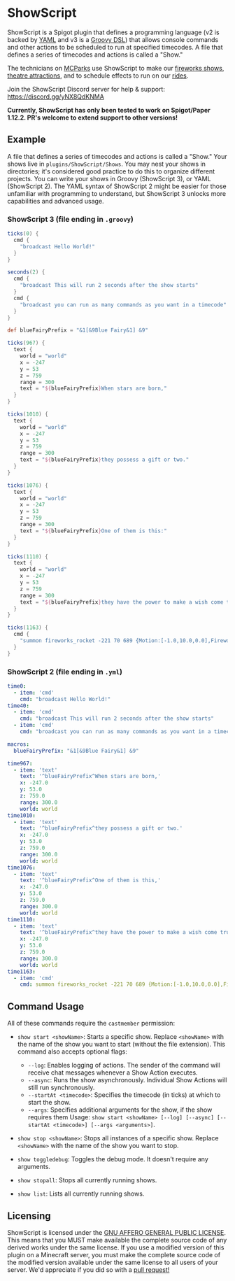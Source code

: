 
# ShowScript

ShowScript is a Spigot plugin that defines a programming language (v2 is backed by [YAML](https://yaml.org/) and v3 is a [Groovy DSL](http://docs.groovy-lang.org/docs/latest/html/documentation/core-domain-specific-languages.html)) that allows console commands and other actions to be scheduled to run at specified timecodes.
A file that defines a series of timecodes and actions is called a "Show."

The technicians on [MCParks](https://mcparks.us) use ShowScript to make our [fireworks shows](https://youtu.be/stlB3RJ-9bk?si=91eUGVjCAUdphm9u&t=36), [theatre attractions](https://youtu.be/h2XtPJ_GFyc?si=oiAxssTy4VmCnzSj&t=38), and to schedule effects to run on our [rides](https://youtu.be/GTIFRJBdtRo?si=bk25eUzyQfBPmJYT&t=402). 

Join the ShowScript Discord server for help & support: https://discord.gg/yNX8QdKNMA

**Currently, ShowScript has only been tested to work on Spigot/Paper 1.12.2. PR's welcome to extend support to other versions!**

## Example

A file that defines a series of timecodes and actions is called a "Show." Your shows live in `plugins/ShowScript/Shows`. You may nest your shows in directories; it's considered good practice to do this to organize different projects.
You can write your shows in Groovy (ShowScript 3), or YAML (ShowScript 2). The YAML syntax of ShowScript 2 might be easier for those unfamiliar with programming to understand, but ShowScript 3 unlocks more capabilities and advanced usage.

### ShowScript 3 (file ending in `.groovy`)

```groovy
ticks(0) {
  cmd {
    "broadcast Hello World!"
  }
}

seconds(2) {
  cmd {
    "broadcast This will run 2 seconds after the show starts"
  }
  cmd {
    "broadcast you can run as many commands as you want in a timecode"
  }
}

def blueFairyPrefix = "&1[&9Blue Fairy&1] &9"

ticks(967) {
  text {
    world = "world"
    x = -247
    y = 53
    z = 759
    range = 300
    text = "${blueFairyPrefix}When stars are born,"
  }
}

ticks(1010) {
  text {
    world = "world"
    x = -247
    y = 53
    z = 759
    range = 300
    text = "${blueFairyPrefix}they possess a gift or two."
  }
}

ticks(1076) {
  text {
    world = "world"
    x = -247
    y = 53
    z = 759
    range = 300
    text = "${blueFairyPrefix}One of them is this:"
  }
}

ticks(1110) {
  text {
    world = "world"
    x = -247
    y = 53
    z = 759
    range = 300
    text = "${blueFairyPrefix}they have the power to make a wish come true."
  }
}

ticks(1163) {
  cmd {
    "summon fireworks_rocket -221 70 689 {Motion:[-1.0,10.0,0.0],FireworksItem:{id:fireworks,Count:1,tag:{Fireworks:{Explosions:[{Type:4,Trail:1,Colors:[16776688],FadeColors:[16775387]}]}}}}"
  }
}
```


### ShowScript 2 (file ending in `.yml`)
```yaml
time0:
  - item: 'cmd'
    cmd: "broadcast Hello World!"
time40:
  - item: 'cmd'
    cmd: "broadcast This will run 2 seconds after the show starts"
  - item: 'cmd'
    cmd: "broadcast you can run as many commands as you want in a timecode"

macros:
  blueFairyPrefix: "&1[&9Blue Fairy&1] &9"

time967:
  - item: 'text'
    text: '^blueFairyPrefix^When stars are born,'
    x: -247.0
    y: 53.0
    z: 759.0
    range: 300.0
    world: world
time1010:
  - item: 'text'
    text: '^blueFairyPrefix^they possess a gift or two.'
    x: -247.0
    y: 53.0
    z: 759.0
    range: 300.0
    world: world
time1076:
  - item: 'text'
    text: '^blueFairyPrefix^One of them is this,'
    x: -247.0
    y: 53.0
    z: 759.0
    range: 300.0
    world: world
time1110:
  - item: 'text'
    text: '^blueFairyPrefix^they have the power to make a wish come true.'
    x: -247.0
    y: 53.0
    z: 759.0
    range: 300.0
    world: world
time1163:
  - item: 'cmd'
    cmd: summon fireworks_rocket -221 70 689 {Motion:[-1.0,10.0,0.0],FireworksItem:{id:fireworks,Count:1,tag:{Fireworks:{Explosions:[{Type:4,Trail:1,Colors:[16776688],FadeColors:[16775387]}]}}}}
```

## Command Usage

All of these commands require the `castmember` permission:

- `show start <showName>`: Starts a specific show. Replace `<showName>` with the name of the show you want to start (without the file extension). This command also accepts optional flags:
  - `--log`: Enables logging of actions. The sender of the command will receive chat messages whenever a Show Action executes.
  - `--async`: Runs the show asynchronously. Individual Show Actions will still run synchronously.
  - `--startAt <timecode>`: Specifies the timecode (in ticks) at which to start the show.
  - `--args`: Specifies additional arguments for the show, if the show requires them
  Usage: `show start <showName> [--log] [--async] [--startAt <timecode>] [--args <arguments>]`.

- `show stop <showName>`: Stops all instances of a specific show. Replace `<showName>` with the name of the show you want to stop. 

- `show toggledebug`: Toggles the debug mode. It doesn't require any arguments. 

- `show stopall`: Stops all currently running shows. 

- `show list`: Lists all currently running shows. 


## Licensing

ShowScript is licensed under the [GNU AFFERO GENERAL PUBLIC LICENSE](https://github.com/MCParks/ShowScript/blob/main/LICENSE). This means that you MUST make available the complete source code of any derived works under the same license. If you use a modified version of this plugin on a Minecraft server, you must make
the complete source code of the modified version available under the same license to all users of your server. We'd appreciate if you did so with a [pull request!](https://github.com/MCParks/ShowScript/pulls)
